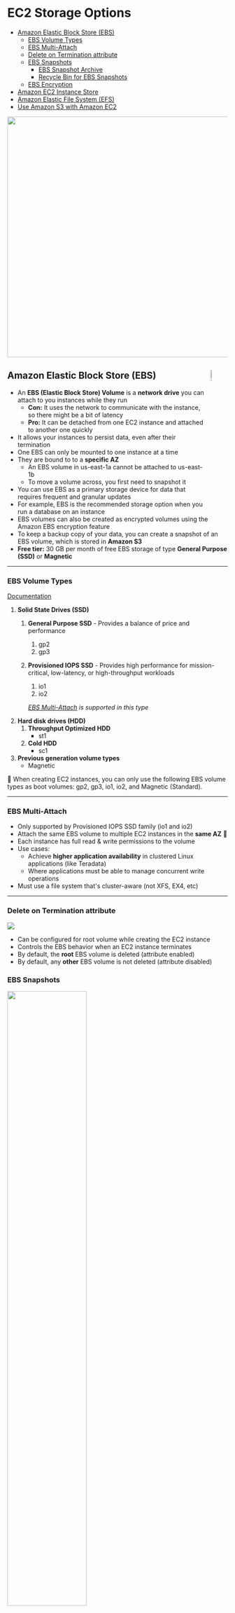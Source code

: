 # EC2 Storage Options

- [Amazon Elastic Block Store (EBS)](#amazon-elastic-block-store-ebs "Amazon Elastic Block Store (EBS)")
  - [EBS Volume Types](#ebs-volume-types "EBS Volume Types")
  - [EBS Multi-Attach](#ebs-multi-attach "EBS Multi-Attach")
  - [Delete on Termination attribute](#delete-on-termination-attribute "Delete on Termination attribute")
  - [EBS Snapshots](#ebs-snapshots "EBS Snapshots")
    - [EBS Snapshot Archive](#ebs-snapshot-archive "EBS Snapshot Archive")
    - [Recycle Bin for EBS Snapshots](#recycle-bin-for-ebs-snapshots "Recycle Bin for EBS Snapshots")
  - [EBS Encryption](#ebs-encryption "EBS Encryption")
- [Amazon EC2 Instance Store](#amazon-ec2-instance-store "Amazon EC2 Instance Store")
- [Amazon Elastic File System (EFS)](#amazon-elastic-file-system-efs "Amazon Elastic File System (EFS)")
- [Use Amazon S3 with Amazon EC2](#use-amazon-s3-with-amazon-ec2 "Use Amazon S3 with Amazon EC2")

<img width="550" src="https://user-images.githubusercontent.com/48696735/180452409-11680f62-b786-4266-8b38-c328303d0f7c.png">

## Amazon Elastic Block Store (EBS)<img align="right" width="8%" src="https://user-images.githubusercontent.com/48696735/180450459-120c4a57-f206-4ad1-bed9-450fc68168a0.png">

- An **EBS (Elastic Block Store) Volume** is a **network drive** you can attach to you instances while they run
  - **Con:** It uses the network to communicate with the instance, so there might be a bit of latency
  - **Pro:** It can be detached from one EC2 instance and attached to another one quickly 
- It allows your instances to persist data, even after their termination
- One EBS can only be mounted to one instance at a time
- They are bound to to a **specific AZ**
  - An EBS volume in us-east-1a cannot be attached to us-east-1b
  - To move a volume across, you first need to snapshot it
- You can use EBS as a primary storage device for data that requires frequent and granular updates
- For example, EBS is the recommended storage option when you run a database on an instance
- EBS volumes can also be created as encrypted volumes using the Amazon EBS encryption feature
- To keep a backup copy of your data, you can create a snapshot of an EBS volume, which is stored in **Amazon S3**
- **Free tier:** 30 GB per month of free EBS storage of type **General Purpose (SSD)** or **Magnetic**

---

### EBS Volume Types

[Documentation](https://docs.aws.amazon.com/AWSEC2/latest/UserGuide/ebs-volume-types.html "EBS Volume Types")

1. **Solid State Drives (SSD)**
   1. **General Purpose SSD** - Provides a balance of price and performance
      1. gp2
      2. gp3
   2. **Provisioned IOPS SSD** - Provides high performance for mission-critical, low-latency, or high-throughput workloads
      1. io1
      2. io2
      
      *[EBS Multi-Attach](#ebs-multi-attach "EBS Multi-Attach") is supported in this type*
2. **Hard disk drives (HDD)**
   1. **Throughput Optimized HDD**
      - st1
   2. **Cold HDD**
      - sc1
3. **Previous generation volume types**
   - Magnetic

📌 When creating EC2 instances, you can only use the following EBS volume types as boot volumes: gp2, gp3, io1, io2, and Magnetic (Standard).

---

### EBS Multi-Attach

- Only supported by Provisioned IOPS SSD family (io1 and io2)
- Attach the same EBS volume to multiple EC2 instances in the **same AZ** 📌
- Each instance has full read & write permissions to the volume
- Use cases:
  - Achieve **higher application availability** in clustered Linux applications (like Teradata)
  - Where applications must be able to manage concurrent write operations
- Must use a file system that's cluster-aware (not XFS, EX4, etc)

---

### Delete on Termination attribute

<img src="https://user-images.githubusercontent.com/48696735/180496768-9cbe5c0a-f53f-478e-960c-8b3cc286ad4c.png">

- Can be configured for root volume while creating the EC2 instance
- Controls the EBS behavior when an EC2 instance terminates
- By default, the **root** EBS volume is deleted (attribute enabled)
- By default, any **other** EBS volume is not deleted (attribute disabled)

### EBS Snapshots

<img width="60%" src="https://user-images.githubusercontent.com/48696735/180498141-09cd5ba0-a511-4fcd-9c83-1f66bace2849.png">

- Make a backup (snapshot) of your EBS volume at a point in time
- Not necessary to detach volume to do snapshot, but recommended
- Why snapshots?
  - We can copy snapshots across AZ or Region
- [How to take a Snapshot](https://aws.plainenglish.io/aws-article-9-ebs-snapshots-663cee351441 "How to take a Snapshot")

#### EBS Snapshot Archive

<img width="280" src="https://user-images.githubusercontent.com/48696735/180499299-31f3a8f6-0233-4ae2-b175-ba39fd46889f.png">

- Move a Snapshot to an *archive tier* that is **75% cheaper**
- Takes within 24 to 72 hours for restoring the archive

#### Recycle Bin for EBS Snapshots

<img width="280" src="https://user-images.githubusercontent.com/48696735/180499631-6f3eeb3e-e7cb-4dd0-a27d-a57e97682472.png">

- Setup rules to retain deleted snapshots so that you can recover them after an accidental deletion
- Specify retention (from 1 day to 1 year)

---

### EBS Encryption

- When you create an encrypted EBS volume, you get the following:
  - Data at rest is encrypted inside the volume
  - All the in-flight data moving between the instance and the volume is encrypted
  - All snapshots are encrypted
  - All volumes created from the snapshot are encrypted
- Encryption has a minimal impact on latency
- EBS encryption leverages keys from KMS (AES-256)
- Copying an unencrypted snapshot allows encryption
- Snapshots of encrypted volumes are also encrypted

#### Encrypt an unencrypted EBS volume

- Create an EBS snapshot of the volume
- Encrypt the snapshot (using copy)
- Create new EBS volume from the encrypted snapshot (the new volume will also be encrypted)
- Now you can attach the encrypted volume to the original EC2 instance

## Amazon EC2 Instance Store<img align="right" width="100" src="https://user-images.githubusercontent.com/48696735/180611522-8dca9ee7-3a27-4fab-ae2b-bb3997254ca8.png">

- [Documentation](https://docs.aws.amazon.com/AWSEC2/latest/UserGuide/InstanceStorage.html "EC2 Instance Store Documentation")
- EBS volumes are **network drives** with good but "limited" performance
- If you need a high-performance **hardware disk**, use EC2 Instance Store

**Main advantage:**
- Better I/O performance

**Caveat:**
- The data in an instance store persists only during the lifetime of its associated instance (ephemeral[^1])
- If an instance reboots (intentionally or unintentionally), data in the instance store **persists**
- However, data in the instance store is lost under any of the following circumstances:
  - The underlying disk drive fails
  - The instance stops
  - The instance hibernates
  - The instance terminates
- When you stop, hibernate, or terminate an instance, every block of storage in the instance store is reset

Therefore, do not rely on instance store for valuable, long-term data. Instead, use more durable data storage, such as Amazon S3, Amazon EBS, or Amazon EFS.

Instance store is ideal for temporary storage of information that changes frequently, such as
- buffers
- caches
- scratch data, and
- other temporary content
  
or for data that is replicated across a fleet of instances, such as a load-balanced pool of web servers

## Amazon Elastic File System (EFS)<img align="right" width="80" src="https://user-images.githubusercontent.com/48696735/180619398-b13a1ab1-e26b-49a6-ae6d-083cfc37e980.png">

[Documentation](https://docs.aws.amazon.com/efs/latest/ug/whatisefs.html "EFS Documentation")

Amazon EFS provides a simple, scalable, fully managed elastic NFS[^2] for use with AWS Cloud services and on-premises resources.

Amazon EFS is designed to provide massively parallel shared access to thousands of Amazon EC2 instances, enabling your applications to achieve high levels of aggregate throughput and IOPS with consistent low latencies.

Amazon EFS supports the Network File System version 4 (NFSv4.1 and NFSv4.0) protocol.

- EFS works with EC2 instances in multi-AZ
- Highly available, scalable, expensize (3 x gp2), pay per use
- To control access to EFS, you need to setup a security group
- Compatible with Linux based AMIs (not Windows)
- Encryption at rest using KMS
- File system scales automatically, pay-per-use, no capacity planning needed in advance
- Use cases:
  - Content management
  - Web serving
  - Data sharing
  - Wordpress

### EFS - Performance & Storage Classes

**EFS Scale**
- 1000s of concurrent NFS clients, 10 GB+ /s throughput
- Grows to Petabyte scale NFS, automatically

**Performance mode (set at EFS creation time)**
- General purpose (default): latency-sensitive use cases (web server, CMS, etc)
- Max I/O: higher latency, throughput, highly parallel (big data, media processing)

**Throughput mode**
- **Bursting** mode (default): 1 TB = 50 MiB/s + burst of up to 100 MiB/s
- **Provisioned** mode: set your throughput regardless of storage size, ex: 1 GiB/s for 1 TB storage

[Storage Classes](https://docs.aws.amazon.com/efs/latest/ug/storage-classes.html "EFS Storage Classes")

<img width="900" src="https://user-images.githubusercontent.com/48696735/180619164-4d3dd469-79dd-4bae-bf94-06cf0b7188f4.png">

- **Storage Tiers** (lifecycle management feature - move file to a different tier after N days)
  - **Standard:** for frequently accessed files
  - **Infrequent Access (EFS-IA):** cost to retrieve files, lower price to store. Enable EFS-IA with a Lifecycle Policy.

- **Availability and Durability**
  - **Standard:** Multi-AZ, great for prod
  - **One Zone:** One AZ, great for dev, backup enabled by default, compatible with IA (**EFS One Zone-IA**)

*We can leverage EFS-IA for great cost savings*

<img width="300" src="https://user-images.githubusercontent.com/48696735/180619111-ff83e95b-80a6-4348-a251-5e5f65f97850.png">

## Use Amazon S3 with Amazon EC2

[^1]: ephemeral - temporary, lasting for a very short time
[^2]: NFS - Network File System
